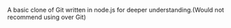 A basic clone of Git written in node.js for deeper understanding.(Would not recommend using over Git)
